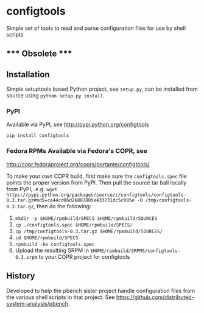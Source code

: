 # configtools
Simple set of tools to read and parse configuration files for use by shell scripts

## *** Obsolete ***

## Installation
Simple setuptools based Python project, see `setup.py`, can be installed from
source using `python setup.py install`.

### PyPI
Available via PyPI, see http://pypi.python.org/configtools

```
pip install configtools
```

### Fedora RPMs Available via Fedora's COPR, see
http://copr.fedoraproject.org/coprs/portante/configtools/

To make your own COPR build, first make sure the `configtools.spec` file points
the proper version from PyPI.  Then pull the source tar ball locally from
PyPI, .e.g. `wget
https://pypi.python.org/packages/source/c/configtools/configtools-0.3.tar.gz#md5=ca44cd06d26807805e433731dc5c085e
-O /tmp/configtools-0.3.tar.gz`, then do the following:

1. `mkdir -p $HOME/rpmbuild/SPECS $HOME/rpmbuild/SOURCES`
2. `cp ./configtools.spec $HOME/rpmbuild/SPECS/`
3. `cp /tmp/configtools-0.3.tar.gz $HOME/rpmbuild/SOURCES/`
4. `cd $HOME/rpmbuild/SPECS`
5. `rpmbuild -bs configtools.spec`
6. Upload the resulting SRPM in
   `$HOME/rpmbuild/SRPMS/configtools-0.3.srpm` to your COPR project for
   configtools

## History
Developed to help the pbench sister project handle configuration files from
the various shell scripts in that project. See
https://github.com/distributed-system-analysis/pbench.
